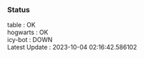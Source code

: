 ### Status


table : OK  
hogwarts : OK  
icy-bot : DOWN  
Latest Update : 2023-10-04 02:16:42.586102
